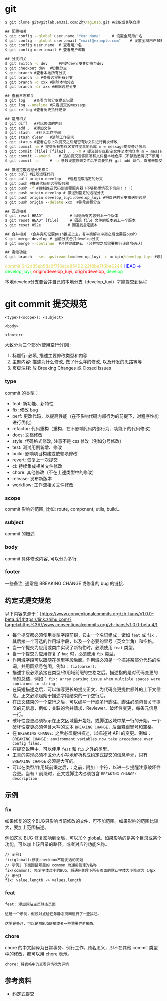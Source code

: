 # git

``` cmd
$ git clone git@gitlab.em3ai.com:Zhy/ag101b.git #拉取或关联仓库

## 配置相关
$ git config --global user.name "Your Name"		# 设置全局用户名
$ git config --global user.email "email@example.com"	# 设置全局用户邮箱
$ git config user.name  # 查看用户名
$ git config user.email # 查看用户邮箱

## 分支相关
$ git switch -c dev 	#创建dev分支并切换至dev
$ git checkout dev	#切换分支
$ git branch #查看本地所有分支
$ git branch -a #查看远程所有分支
$ git branch -d xxx	#删除本地分支
$ git branch -dr xxx #删除远程分支

## 查看日志相关
$ git log 	 #查看当前分支提交记录
$ git log --oneline #只看提交的message
$ git reflog #查看历史执行记录

## 常用相关
$ git diff   #对比修改的内容
$ git add .  #添加文件
$ git stash   #存入工作空间
$ git stash clear   #清除工作空间
$ git status #查看在你上次提交之后是否有对文件进行再次修改
$ git commit -m # 提交所有暂存区文件至本地仓库 m = message提交备注信息
$ git commit [file] [file2] ... -m # 提交暂存区指定文件至本地仓库 m = message提交备注信息
$ git commit --amend	# 追加提交暂存区所有文件至本地仓库（不够熟悉情况下慎用！！！）
$ git commit -a		# -a 参数设置修改文件后不需要执行 git add 命令，直接来提交

## 推送拉取远程分支相关
$ git pull #拉取远程代码
$ git pull origin develop	#远程拉取指定的分支
$ git push #推送代码到远程服务器
$ git push -f #强制推送代码到远程服务器（不够熟悉情况下慎用！！！）
$ git push origin develop # 推送到指定的远程分支
$ git push origin develop_luyi:develop_luyi #把自己的分支推送到远程
$ git push origin --delete xxx	#删除远程分支

## 回退相关
$ git reset HEAD^            # 回退所有内容到上一个版本  
$ git reset HEAD^ [file] 	 # 回退 file 文件的版本到上一个版本  
$ git reset 052e            # 回退到指定版本

## 合并相关	（合并完切记要push推送上去，有冲突解决冲突之后也需要push）
$ git merge develop # 当前分支合并develop分支
$ git merge --continue	#合并完成确认 （合并完之后需要执行该命令确认） 

## 高级功能
$ git branch --set-upstream-to=develop_luyi -u origin/develop_luyi #设置本地的分支与远程的分支关联

```

<div>
    <span style="color:#e3d859">commit 642d85eb58c6f718ece85492122f8be7f0be6244</span>
    <span style="color:blue">HEAD -> </span>
    <span style="color:#00ff37">develop_luyi, </span>
    <span style="color:red">origin/develop_luyi, origin/develop, </span>
    <span style="color:#00ff37">develop </span>
</div>

本地develop分支要合并自己的本地分支（develop_luyi）才能提交到远程



# git commit 提交规范

```text
<type>(<scope>): <subject>

<body>

<footer>
```

大致分为三个部分(使用空行分割):

1. 标题行: 必填, 描述主要修改类型和内容
2. 主题内容: 描述为什么修改, 做了什么样的修改, 以及开发的思路等等
3. 页脚注释: 放 Breaking Changes 或 Closed Issues

### type

commit 的类型：

- feat: 新功能、新特性  
- fix: 修改 bug
- perf: 更改代码，以提高性能（在不影响代码内部行为的前提下，对程序性能进行优化）
- refactor: 代码重构（重构，在不影响代码内部行为、功能下的代码修改）
- docs: 文档修改
- style: 代码格式修改, 注意不是 css 修改（例如分号修改）
- test: 测试用例新增、修改
- build: 影响项目构建或依赖项修改
- revert: 恢复上一次提交
- ci: 持续集成相关文件修改
- chore: 其他修改（不在上述类型中的修改）
- release: 发布新版本
- workflow: 工作流相关文件修改

### scope

commit 影响的范围, 比如: route, component, utils, build...

### subject

commit 的概述

### body

commit 具体修改内容, 可以分为多行.

### footer

一些备注, 通常是 BREAKING CHANGE 或修复的 bug 的链接.

## 约定式提交规范

以下内容来源于：[https://www.conventionalcommits.org/zh-hans/v1.0.0-beta.4/](https://link.zhihu.com/?target=https%3A//www.conventionalcommits.org/zh-hans/v1.0.0-beta.4/)

- 每个提交都必须使用类型字段前缀，它由一个名词组成，诸如 `feat` 或 `fix` ，其后接一个可选的作用域字段，以及一个必要的冒号（英文半角）和空格。
- 当一个提交为应用或类库实现了新特性时，必须使用 `feat` 类型。
- 当一个提交为应用修复了 `bug` 时，必须使用 `fix` 类型。
- 作用域字段可以跟随在类型字段后面。作用域必须是一个描述某部分代码的名词，并用圆括号包围，例如： `fix(parser):`
- 描述字段必须紧接在类型/作用域前缀的空格之后。描述指的是对代码变更的简短总结，例如： `fix: array parsing issue when multiple spaces were contained in string.`
- 在简短描述之后，可以编写更长的提交正文，为代码变更提供额外的上下文信息。正文必须起始于描述字段结束的一个空行后。
- 在正文结束的一个空行之后，可以编写一行或多行脚注。脚注必须包含关于提交的元信息，例如：关联的合并请求、Reviewer、破坏性变更，每条元信息一行。
- 破坏性变更必须标示在正文区域最开始处，或脚注区域中某一行的开始。一个破坏性变更必须包含大写的文本 `BREAKING CHANGE`，后面紧跟冒号和空格。
- 在 `BREAKING CHANGE:` 之后必须提供描述，以描述对 API 的变更。例如： `BREAKING CHANGE: environment variables now take precedence over config files.`
- 在提交说明中，可以使用 `feat` 和 `fix` 之外的类型。
- 工具的实现必须不区分大小写地解析构成约定式提交的信息单元，只有 `BREAKING CHANGE` 必须是大写的。
- 可以在类型/作用域前缀之后，: 之前，附加 `!` 字符，以进一步提醒注意破坏性变更。当有 `!` 前缀时，正文或脚注内必须包含 `BREAKING CHANGE: description`

## 示例

### fix

如果修复的这个BUG只影响当前修改的文件，可不加范围。如果影响的范围比较大，要加上范围描述。

例如这次 BUG 修复影响到全局，可以加个 global。如果影响的是某个目录或某个功能，可以加上该目录的路径，或者对应的功能名称。

```text
// 示例1
fix(global):修复checkbox不能复选的问题
// 示例2 下面圆括号里的 common 为通用管理的名称
fix(common): 修复字体过小的BUG，将通用管理下所有页面的默认字体大小修改为 14px
// 示例3
fix: value.length -> values.length
```

### feat

```text
feat: 添加网站主页静态页面

这是一个示例，假设对点检任务静态页面进行了一些描述。
 
这里是备注，可以是放BUG链接或者一些重要性的东西。
```

### chore

chore 的中文翻译为日常事务、例行工作，顾名思义，即不在其他 commit 类型中的修改，都可以用 chore 表示。

```text
chore: 将表格中的查看详情改为详情
```

## 参考资料

- [约定式提交](https://link.zhihu.com/?target=https%3A//www.conventionalcommits.org/zh-hans/v1.0.0-beta.4/)
